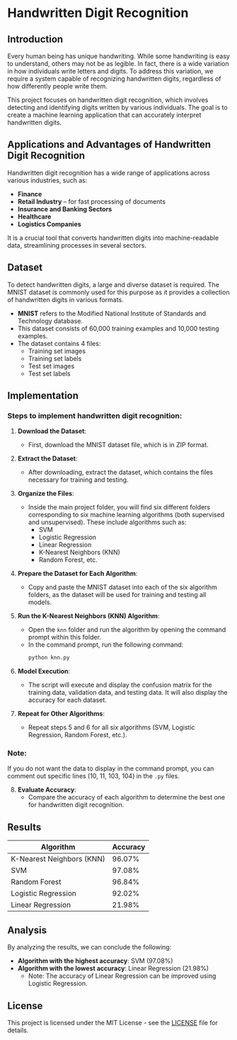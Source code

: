# Handwritten Digit Recognition

## Introduction
Every human being has unique handwriting. While some handwriting is easy to understand, others may not be as legible. In fact, there is a wide variation in how individuals write letters and digits. To address this variation, we require a system capable of recognizing handwritten digits, regardless of how differently people write them.

This project focuses on handwritten digit recognition, which involves detecting and identifying digits written by various individuals. The goal is to create a machine learning application that can accurately interpret handwritten digits.

## Applications and Advantages of Handwritten Digit Recognition
Handwritten digit recognition has a wide range of applications across various industries, such as:

- **Finance**
- **Retail Industry** – for fast processing of documents
- **Insurance and Banking Sectors**
- **Healthcare**
- **Logistics Companies**

It is a crucial tool that converts handwritten digits into machine-readable data, streamlining processes in several sectors.

## Dataset
To detect handwritten digits, a large and diverse dataset is required. The MNIST dataset is commonly used for this purpose as it provides a collection of handwritten digits in various formats.

- **MNIST** refers to the Modified National Institute of Standards and Technology database.
- This dataset consists of 60,000 training examples and 10,000 testing examples.
- The dataset contains 4 files:
  - Training set images
  - Training set labels
  - Test set images
  - Test set labels

## Implementation

### Steps to implement handwritten digit recognition:

1. **Download the Dataset**:
    - First, download the MNIST dataset file, which is in ZIP format.

2. **Extract the Dataset**:
    - After downloading, extract the dataset, which contains the files necessary for training and testing.

3. **Organize the Files**:
    - Inside the main project folder, you will find six different folders corresponding to six machine learning algorithms (both supervised and unsupervised). These include algorithms such as:
      - SVM
      - Logistic Regression
      - Linear Regression
      - K-Nearest Neighbors (KNN)
      - Random Forest, etc.

4. **Prepare the Dataset for Each Algorithm**:
    - Copy and paste the MNIST dataset into each of the six algorithm folders, as the dataset will be used for training and testing all models.

5. **Run the K-Nearest Neighbors (KNN) Algorithm**:
    - Open the `knn` folder and run the algorithm by opening the command prompt within this folder.
    - In the command prompt, run the following command:
      ```bash
      python knn.py
      ```

6. **Model Execution**:
    - The script will execute and display the confusion matrix for the training data, validation data, and testing data. It will also display the accuracy for each dataset.

7. **Repeat for Other Algorithms**:
    - Repeat steps 5 and 6 for all six algorithms (SVM, Logistic Regression, Random Forest, etc.).

### Note:
If you do not want the data to display in the command prompt, you can comment out specific lines (10, 11, 103, 104) in the `.py` files.

8. **Evaluate Accuracy**:
    - Compare the accuracy of each algorithm to determine the best one for handwritten digit recognition.

## Results

| Algorithm               | Accuracy     |
|-------------------------|--------------|
| K-Nearest Neighbors (KNN)| 96.07%       |
| SVM                     | 97.08%       |
| Random Forest            | 96.84%       |
| Logistic Regression      | 92.02%       |
| Linear Regression        | 21.98%       |

## Analysis

By analyzing the results, we can conclude the following:

- **Algorithm with the highest accuracy**: SVM (97.08%)
- **Algorithm with the lowest accuracy**: Linear Regression (21.98%)  
  - Note: The accuracy of Linear Regression can be improved using Logistic Regression.

## License
This project is licensed under the MIT License - see the [LICENSE](LICENSE) file for details.
